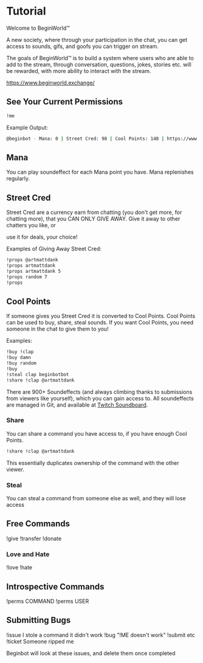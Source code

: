 # Tutorial

Welcome to BeginWorld™

A new society, where through your participation in the chat,
you can get access to sounds, gifs, and goofs you can trigger on stream.

The goals of BeginWorld™ is to build a system where users who
are able to add to the stream, through conversation, questions, jokes,
stories etc. will be rewarded, with more ability to interact with the stream.

<https://www.beginworld.exchange/>

## See Your Current Permissions

```bash
!me
```

Example Output:

```bash
@beginbot - Mana: 0 | Street Cred: 98 | Cool Points: 148 | https://www.beginworld.exchange/beginbot.html
```

## Mana

You can play soundeffect for each Mana point you have.
Mana replenishes regularly.

## Street Cred

Street Cred are a currency earn from chatting (you don't get more, for chatting
more), that you CAN ONLY GIVE AWAY. Give it away to other chatters you like, or

use it for deals, your choice!

Examples of Giving Away Street Cred:

```bash
!props @artmattdank
!props artmattdank
!props artmattdank 5
!props random 7
!props
```

## Cool Points

If someone gives you Street Cred it is converted to Cool Points.  Cool Points
can be used to buy, share, steal sounds. If you want Cool Points, you need
someone in the chat to give them to you!

Examples:

```bash
!buy !clap
!buy damn
!buy random
!buy
!steal clap beginbotbot
!share !clap @artmattdank
```

There are 900+ Soundeffects (and always climbing thanks to submissions from
viewers like yourself), which you can gain access to. All soundeffects are
managed in Git, and available at [Twitch Soundboard](https://github.com/davidbegin/twitch-soundboard).

### Share

You can share a command you have access to, if you have enough Cool Points.

```bash
!share !clap @artmattdank
```

This essentially duplicates ownership of the command with the other viewer.

### Steal

You can steal a command from someone else as well, and they will lose access

## Free Commands

!give
!transfer
!donate

### Love and Hate

!love
!hate

## Introspective Commands

!perms COMMAND
!perms USER

## Submitting Bugs

!issue I stole a command it didn't work
!bug "!ME doesn't work"
!submit etc
!ticket Someone ripped me

Beginbot will look at these issues, and delete them once completed

